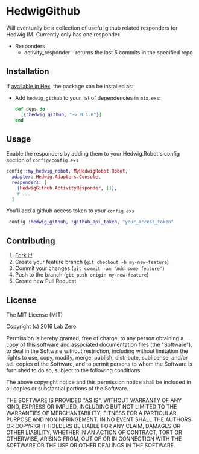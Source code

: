 # HedwigGithub

Will eventually be a collection of useful github related responders for Hedwig IM. Currently only has one responder.

* Responders
  * activity_responder - returns the last 5 commits in the specified repo

## Installation

If [available in Hex](https://hex.pm/packages/hedwig_github), the package can be installed as:

  * Add `hedwig_github` to your list of dependencies in `mix.exs`:

    ```elixir
    def deps do
      [{:hedwig_github, "~> 0.1.0"}]
    end
    ```


## Usage

Enable the responders by adding them to your Hedwig.Robot's config section of `config/config.exs`

```elixir
config :my_hedwig_robot, MyHedwigRobot.Robot,
  adapter: Hedwig.Adapters.Console,
  responders: [
    {HedwigGithub.ActivityResponder, []},    
    # ...
  ]
```

You'll add a github access token to your `config.exs`

```elixir
 config :hedwig_github, :github_api_token, "your_access_token"
 ```


## Contributing

1. [Fork it!](http://github.com/labzero/hedwig_github/fork)
2. Create your feature branch (`git checkout -b my-new-feature`)
3. Commit your changes (`git commit -am 'Add some feature'`)
4. Push to the branch (`git push origin my-new-feature`)
5. Create new Pull Request

## License

The MIT License (MIT)

Copyright (c) 2016 Lab Zero

Permission is hereby granted, free of charge, to any person obtaining a copy
of this software and associated documentation files (the "Software"), to deal
in the Software without restriction, including without limitation the rights
to use, copy, modify, merge, publish, distribute, sublicense, and/or sell
copies of the Software, and to permit persons to whom the Software is
furnished to do so, subject to the following conditions:

The above copyright notice and this permission notice shall be included in all
copies or substantial portions of the Software.

THE SOFTWARE IS PROVIDED "AS IS", WITHOUT WARRANTY OF ANY KIND, EXPRESS OR
IMPLIED, INCLUDING BUT NOT LIMITED TO THE WARRANTIES OF MERCHANTABILITY,
FITNESS FOR A PARTICULAR PURPOSE AND NONINFRINGEMENT. IN NO EVENT SHALL THE
AUTHORS OR COPYRIGHT HOLDERS BE LIABLE FOR ANY CLAIM, DAMAGES OR OTHER
LIABILITY, WHETHER IN AN ACTION OF CONTRACT, TORT OR OTHERWISE, ARISING FROM,
OUT OF OR IN CONNECTION WITH THE SOFTWARE OR THE USE OR OTHER DEALINGS IN THE
SOFTWARE.


